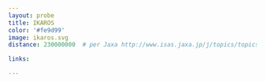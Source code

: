 ```yaml
---
layout: probe
title: IKAROS
color: '#fe9d99'
image: ikaros.svg
distance: 230000000  # per Jaxa http://www.isas.jaxa.jp/j/topics/topics/2014/0526.shtml

links:

---
```

